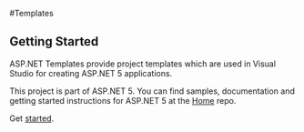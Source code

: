 #Templates
## Getting Started
ASP.NET Templates provide project templates which are used in Visual Studio for creating ASP.NET 5 applications.

This project is part of ASP.NET 5. You can find samples, documentation and getting started instructions for ASP.NET 5 at the [Home](https://github.com/aspnet/home) repo.

Get [started](https://github.com/aspnet/Templates/wiki/).
